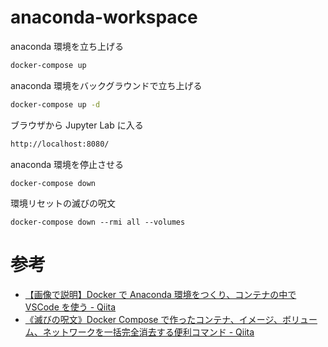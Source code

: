# anaconda-workspace

anaconda 環境を立ち上げる

```bash
docker-compose up
```

anaconda 環境をバックグラウンドで立ち上げる

```bash
docker-compose up -d
```

ブラウザから Jupyter Lab に入る

```bash
http://localhost:8080/
```

anaconda 環境を停止させる

```
docker-compose down
```

環境リセットの滅びの呪文

```
docker-compose down --rmi all --volumes
```

# 参考

- [【画像で説明】Docker で Anaconda 環境をつくり、コンテナの中で VSCode を使う - Qiita](https://qiita.com/komiya_____/items/96c14485eb035701e218#-docker-compose%E3%81%A7%E8%B5%B7%E5%8B%95%E3%81%99%E3%82%8B%E5%A0%B4%E5%90%88)
- [《滅びの呪文》Docker Compose で作ったコンテナ、イメージ、ボリューム、ネットワークを一括完全消去する便利コマンド - Qiita](https://qiita.com/suin/items/19d65e191b96a0079417)
